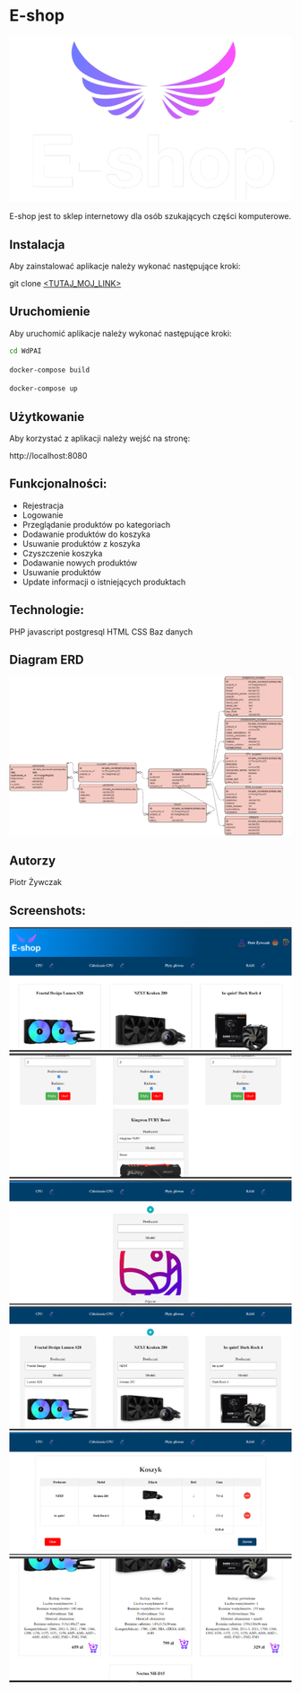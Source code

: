 # E-shop
![Logo Projektu](https://github.com/zywczak/WdPAI/blob/lab01/public/img/logo1.png)

E-shop jest to sklep internetowy dla osób szukających części komputerowe.


## Instalacja

Aby zainstalować aplikacje należy wykonać następujące kroki:

git clone [<TUTAJ_MOJ_LINK>](https://github.com/zywczak/WdPAI)


## Uruchomienie

Aby uruchomić aplikacje należy wykonać następujące kroki:

```bash
cd WdPAI

docker-compose build

docker-compose up
```

## Użytkowanie

Aby korzystać z aplikacji należy wejść na stronę:

http://localhost:8080

## Funkcjonalności:
- Rejestracja
- Logowanie
- Przeglądanie produktów po kategoriach
- Dodawanie produktów do koszyka 
- Usuwanie produktów z koszyka
- Czyszczenie koszyka
- Dodawanie nowych produktów
- Usuwanie produktów
- Update informacji o istniejących produktach

## Technologie:
PHP
javascript
postgresql
HTML
CSS
Baz danych

## Diagram ERD
![Diagram_ERD](https://github.com/zywczak/WdPAI/blob/lab2/Diagram%20ERD.png)

## Autorzy
Piotr Żywczak

## Screenshots:
![SS1](https://github.com/zywczak/WdPAI/blob/lab2/screenshot1.png)
![SS2](https://github.com/zywczak/WdPAI/blob/lab2/screenshot2.png)
![SS3](https://github.com/zywczak/WdPAI/blob/lab2/screenshot3.png)
![SS4](https://github.com/zywczak/WdPAI/blob/lab2/screenshot4.png)
![SS5](https://github.com/zywczak/WdPAI/blob/lab2/screenshot5.png)
![SS6](https://github.com/zywczak/WdPAI/blob/lab2/screenshot6.png)

